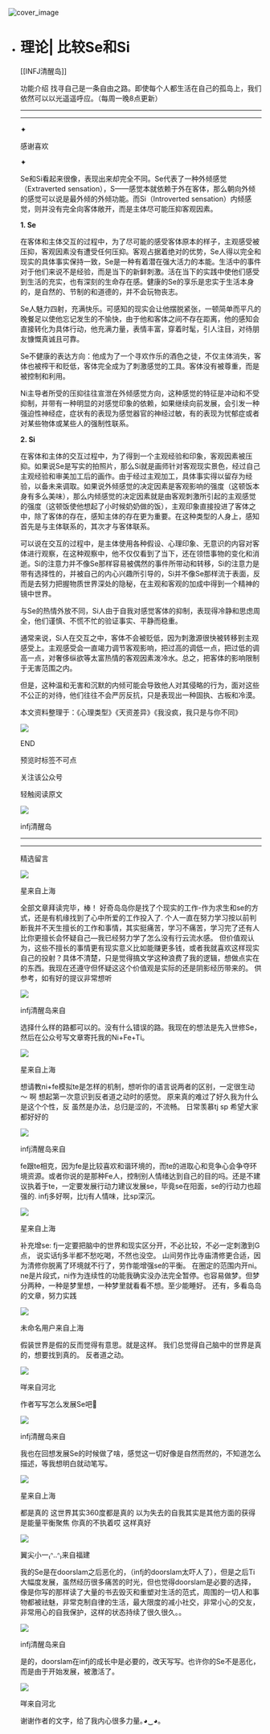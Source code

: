 ![cover_image](https://mmbiz.qlogo.cn/mmbiz_jpg/DZCdtia4bJxrRj7OudIdtr1IZRchfCr3ibZMWNDCyRhJpHv7sBicSVNWI0w7ZI2Sp9VTc3YDLsGEuKpiblDI4od22Q/0?wx_fmt=jpeg)

- # 理论| 比较Se和Si
  
  [[INFJ清醒岛]]
  
  功能介绍 找寻自己是一条自由之路。即使每个人都生活在自己的孤岛上，我们依然可以以光遥遥呼应。（每周一晚8点更新）
  
  ---
  
  ---
  
  ✦
  
  感谢喜欢
  
  ✦
  
  Se和Si看起来很像，表现出来却完全不同。Se代表了一种外倾感觉（Extraverted
  sensation），S——感觉本就依赖于外在客体，那么朝向外倾的感觉可以说是最外倾的外倾功能。而Si（Introverted
  sensation）内倾感觉，则并没有完全向客体敞开，而是主体尽可能压抑客观因素。
  
  **1\. Se**
  
  在客体和主体交互的过程中，为了尽可能的感受客体原本的样子，主观感受被压抑，客观因素没有遭受任何压抑。客观占据着绝对的优势，Se人得以完全和现实的具体事实保持一致，Se是一种有着潜在强大活力的本能。生活中的事件对于他们来说不是经验，而是当下的新鲜刺激。活在当下的实践中使他们感受到生活的充实，也有深刻的生命存在感。健康的Se的享乐是忠实于生活本身的，是自然的、节制的和道德的，并不会玩物丧志。
  
  Se人魅力四射，充满快乐。可感知的现实会让他摆脱紧张，一顿简单而平凡的晚餐足以使他忘记发生的不愉快，由于他和客体之间不存在距离，他的感知会直接转化为具体行动，他充满力量，表情丰富，穿着时髦，引人注目，对待朋友慷慨真诚且可靠。
  
  Se不健康的表达方向：他成为了一个寻欢作乐的酒色之徒，不仅主体消失，客体也被榨干和贬低，客体完全成为了刺激感觉的工具。客体没有被尊重，而是被控制和利用。
  
  Ni主导者所受的压抑往往宣泄在外倾感觉方向，这种感觉的特征是冲动和不受抑制，并带有一种明显的对感觉印象的依赖，如果继续向前发展，会引发一种强迫性神经症，症状有的表现为感觉器官的神经过敏，有的表现为忧郁症或者对某些物体或某些人的强制性联系。
  
  **2\. Si**
  
  在客体和主体的交互过程中，为了得到一个主观经验和印象，客观因素被压抑。如果说Se是写实的拍照片，那么Si就是画师针对客观现实景色，经过自己主观经验和审美加工后的画作。由于经过主观加工，具体事实得以留存为经验，以备未来调取。如果说外倾感觉的决定因素是客观影响的强度（这顿饭本身有多么美味），那么内倾感觉的决定因素就是由客观刺激所引起的主观感觉的强度（这顿饭使他想起了小时候奶奶做的饭），主观印象直接投进了客体之中，除了客体的存在，感知主体的存在更为重要。在这种类型的人身上，感知首先是与主体联系的，其次才与客体联系。
  
  可以说在交互的过程中，是主体使用各种假设、心理印象、无意识的内容对客体进行观察，在这种观察中，他不仅仅看到了当下，还在领悟事物的变化和消逝。Si的注意力并不像Se那样容易被偶然的事件所带动和转移，Si的注意力是带有选择性的，并被自己的内心兴趣所引导的，Si并不像Se那样流于表面，反而是去努力把握物质世界深处的隐秘，在主观和客观的加成中得到一个精神的镜中世界。
  
  与Se的热情外放不同，Si人由于自我对感觉客体的抑制，表现得冷静和思虑周全，他们谨慎、不慌不忙的验证事实、平静而稳重。
  
  通常来说，Si人在交互之中，客体不会被贬低，因为刺激源很快被转移到主观感受上。主观感受会一直竭力调节客观影响，把过高的调低一点，把过低的调高一点，对奢侈纵欲等太富热情的客观因素泼冷水。总之，把客体的影响限制于无害范围之内。
  
  但是，这种温和无害和沉默的内倾可能会导致他人对其侵略的行为，面对这些不公正的对待，他们往往不会严厉反抗，只是表现出一种固执、古板和冷漠。
  
  本文资料整理于：《心理类型》《天资差异》《我没疯，我只是与你不同》
  
  ![](https://mmbiz.qpic.cn/mmbiz_gif/7FiadXCUBpqt43ySAFleQonQAWQDMwvCPOiaiaFlUYSG8ibicVqc4d5rBa4niaAWr9DmauJ43FCich2gaNDU6PiaKZQf6w/640?wx_fmt=gif)
  
  END
  
  预览时标签不可点
  
    
  关注该公众号
  
  轻触阅读原文
  
  ![](http://mmbiz.qpic.cn/mmbiz_png/DZCdtia4bJxpcRrqEcIicNn7icChObS1Eqm6u2hlN1LGAHvlMHZg6O2a3A47KdeC6IqvVTuryNZQpDFQ1LX3JvT9w/0?wx_fmt=png)
  
  infj清醒岛
  
  ---
  
  ---
  
  精选留言
  
  ![](http://mmsns.qpic.cn/mmsns/iaxNB5XaibCeLTYWIUGCYm7cS1kFxTx4ibUSEBZJ6VnOdXPDItJ9PaGRg/0)
  
  星来自上海
  
  全部文章拜读完毕，棒！ 好奇岛岛你是找了个现实的工作-作为求生和se的方式，还是有机缘找到了心中所爱的工作投入了.
  个人一直在努力学习按以前判断我并不天生擅长的工作和事情，其实挺痛苦，学习不痛苦，学习完了还有人比你更擅长会怀疑自己—我已经努力学了怎么没有行云流水感。
  但价值观认为，这些不擅长的事情更有现实意义比如能赚更多钱，或者我就喜欢这样现实自己的投射？具体不清楚，只是觉得搞文学这种浪费了我的逻辑，想做点实在的东西。我现在还遵守但怀疑这这个价值观是实际的还是阴影经历带来的。
  供参考，如有好的提议非常想听
  
  ![](http://wx.qlogo.cn/mmhead/Q3auHgzwzM4icoibBPppWkMrbLG1lB8KhWHaiaiabBib87BTTdVQC8Cyacg/64)
  
  infj清醒岛来自
  
  选择什么样的路都可以的。没有什么错误的路。我现在的想法是先入世修Se，然后在公众号写文章寄托我的Ni+Fe+Ti。
  
  ![](http://mmsns.qpic.cn/mmsns/iaxNB5XaibCeLTYWIUGCYm7cS1kFxTx4ibUSEBZJ6VnOdXPDItJ9PaGRg/0)
  
  星来自上海
  
  想请教ni+fe模拟te是怎样的机制，想听你的语言说两者的区别，一定很生动～ 啊 想起第一次意识到反者道之动时的感觉。
  原来真的难过了好久我为什么是这个个性，反 虽然是办法，总归是涩的，不流畅。 日常羡慕tj sp 希望大家都好好的
  
  ![](http://wx.qlogo.cn/mmhead/Q3auHgzwzM4icoibBPppWkMrbLG1lB8KhWHaiaiabBib87BTTdVQC8Cyacg/64)
  
  infj清醒岛来自
  
  fe跟te相克，因为fe是比较喜欢和谐环境的，而te的进取心和竞争心会争夺环境资源。或者你说的是那种Fe人，控制别人情绪达到自己的目的吗。还是不建议执着于te，一定要发展行动力建议发展se，毕竟se在阳面，se的行动力也超强的.
  infj多好啊，比tj有人情味，比sp深沉。
  
  ![](http://mmsns.qpic.cn/mmsns/iaxNB5XaibCeLTYWIUGCYm7cS1kFxTx4ibUSEBZJ6VnOdXPDItJ9PaGRg/0)
  
  星来自上海
  
  补充增se: fj一定要把脑中的世界和现实区分开，不必比较，不必一定刺激到G点， 说实话fj多半都不愁吃喝，不然也没空。
  山间劳作比寺庙清修更合适，因为清修你脱离了环境就不行了，劳作能增强se的平衡。
  在圈定的范围内开ni。ne是片段式，ni作为连续性的功能我确实没办法完全暂停。也容易做梦。但梦分两种，一种是梦里想，一种梦里就看看不想。至少能睡好。
  还有，多看岛岛的文章，努力实践
  
  ![](http://mmsns.qpic.cn/mmsns/iaxNB5XaibCeLTYWIUGCYm7cS1kFxTx4ibUSEBZJ6VnOdXPDItJ9PaGRg/0)
  
  未命名用户来自上海
  
  假装世界是假的反而觉得有意思。就是这样。 我们总觉得自己脑中的世界是真的，想要找到真的。 反者道之动。
  
  ![](http://mmsns.qpic.cn/mmsns/iaxNB5XaibCeLTYWIUGCYm7cS1kFxTx4ibUSEBZJ6VnOdXPDItJ9PaGRg/0)
  
  咩来自河北
  
  作者写写怎么发展Se吧🥺
  
  ![](http://wx.qlogo.cn/mmhead/Q3auHgzwzM4icoibBPppWkMrbLG1lB8KhWHaiaiabBib87BTTdVQC8Cyacg/64)
  
  infj清醒岛来自
  
  我也在回想发展Se的时候做了啥，感觉这一切好像是自然而然的，不知道怎么描述，等我想明白就动笔写。
  
  ![](http://mmsns.qpic.cn/mmsns/iaxNB5XaibCeLTYWIUGCYm7cS1kFxTx4ibUSEBZJ6VnOdXPDItJ9PaGRg/0)
  
  星来自上海
  
  都是真的 这世界其实360度都是真的 以为失去的自我其实是其他方面的获得 是能量平衡聚焦 你真的不执着哎 这样真好
  
  ![](http://mmsns.qpic.cn/mmsns/iaxNB5XaibCeLTYWIUGCYm7cS1kFxTx4ibUSEBZJ6VnOdXPDItJ9PaGRg/0)
  
  翼尖小一₍ᐢ..ᐢ₎来自福建
  
  我的Se是在doorslam之后恶化的，（infj的doorslam太吓人了），但是之后Ti大幅度发展，虽然经历很多痛苦的时光，但也觉得doorslam是必要的选择，像是你写的那样读了大量的书去毁灭和重塑对生活的范式，周围的一切人和事物都被祛魅，非常克制自律的生活，最大限度的减小社交，非常小心的交友，非常用心的自我保护，这样的状态持续了很久很久。。
  
  ![](http://wx.qlogo.cn/mmhead/Q3auHgzwzM4icoibBPppWkMrbLG1lB8KhWHaiaiabBib87BTTdVQC8Cyacg/64)
  
  infj清醒岛来自
  
  是的，doorslam在infj的成长中是必要的，改天写写。也许你的Se不是恶化，而是由于开始发展，被激活了。
  
  ![](http://mmsns.qpic.cn/mmsns/iaxNB5XaibCeLTYWIUGCYm7cS1kFxTx4ibUSEBZJ6VnOdXPDItJ9PaGRg/0)
  
  咩来自河北
  
  谢谢作者的文字，给了我内心很多力量｡◕‿◕｡
